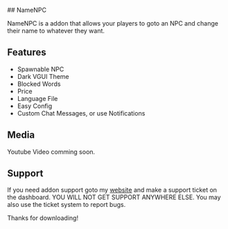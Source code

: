 ﻿﻿## NameNPC

NameNPC is a addon that allows your players to goto an NPC and change their name to whatever they want.

## Features
- Spawnable NPC
- Dark VGUI Theme
- Blocked Words
- Price
- Language File
- Easy Config
- Custom Chat Messages, or use Notifications

## Media

Youtube Video comming soon.

## Support
If you need addon support goto my [website](http://livacoweb.000webhostapp.com/) ﻿and make a support ticket on the dashboard. YOU WILL NOT GET SUPPORT ANYWHERE ELSE. You may also use the ticket system to report bugs.

Thanks for downloading!
